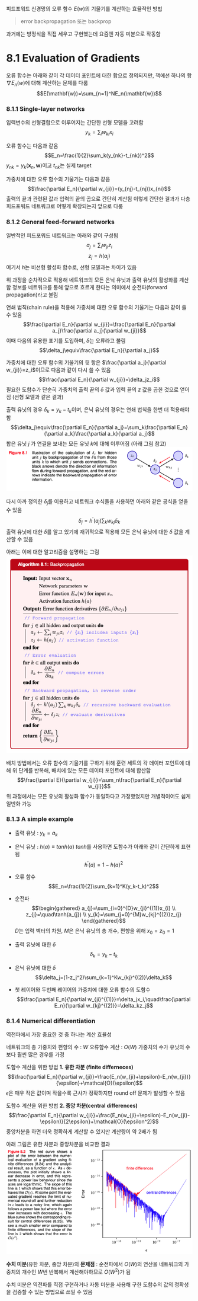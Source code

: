 피드포워드 신경망의 오류 함수 $E(w)$의 기울기를 계산하는 효율적인 방법
> error backpropagation 또는 backprop

과거에는 방정식을 직접 세우고 구현했는데 요즘엔 자동 미분으로 작동함

# 8.1 Evaluation of Gradients
오류 함수는 아래와 같이 각 데이터 포인트에 대한 합으로 정의되지만, 책에선 하나의 항 $\nabla E_n(w)$에 대해 계산하는 문제를 다룸
$$E(\mathbf{w})=\sum_{n=1}^NE_n(\mathbf{w})$$
### 8.1.1 Single-layer networks
입력변수의 선형결합으로 이루어지는 간단한 선형 모델을 고려함
$$y_k=\sum_iw_{ki}x_i$$

오류 함수는 다음과 같음
$$E_n=\frac{1}{2}\sum_k(y_{nk}-t_{nk})^2$$
$y_{nk}=y_k(\mathbf{x}_n,\mathbf{w})$이고 $t_{nk}$는 실제 target

가중치에 대한 오류 함수의 기울기는 다음과 같음
$$\frac{\partial E_n}{\partial w_{ji}}=(y_{nj}-t_{nj})x_{ni}$$
출력의 끝과 관련된 값과 입력의 끝의 곱으로 간단히 계산됨
이렇게 간단한 결과가 다층 피드포워드 네트워크로 어떻게 확장되는지 앞으로 다룸
### 8.1.2 General feed-forward networks
일반적인 피드포워드 네트워크는 아래와 같이 구성됨
$$a_j=\sum_iw_{ji}z_i$$
$$z_j=h(a_j)$$
여기서 $h$는 비선형 활성화 함수로, 선형 모델과는 차이가 있음

위 과정을 순차적으로 적용해 네트워크의 모든 은닉 유닛과 출력 유닛의 활성화를 계산함
정보를 네트워크를 통해 앞으로 흐르게 한다는 의미에서 순전파(forward propagation)라고 불림

연쇄 법칙(chain rule)을 적용해 가중치에 대한 오류 함수의 기울기는 다음과 같이 쓸 수 있음
$$\frac{\partial E_n}{\partial w_{ji}}=\frac{\partial E_n}{\partial a_j}\frac{\partial a_j}{\partial w_{ji}}$$
이때 다음의 유용한 표기를 도입하며, $\delta$는 오류라고 불림
$$\delta_j\equiv\frac{\partial E_n}{\partial a_j}$$

가중치에 대한 오류 함수의 기울기의 뒷 항은 $\frac{\partial a_j}{\partial w_{ji}}=z_i$이므로 다음과 같이 다시 쓸 수 있음
$$\frac{\partial E_n}{\partial w_{ji}}=\delta_jz_i$$
필요한 도함수가 단순히 가중치의 출력 끝의 $\delta$ 값과 입력 끝의 $z$ 값을 곱한 것으로 얻어짐 (선형 모델과 같은 결과)

출력 유닛의 경우 $\delta_k=y_k-t_k$이며, 은닉 유닛의 경우는 연쇄 법칙을 한번 더 적용해야함
$$\delta_j\equiv\frac{\partial E_n}{\partial a_j}=\sum_k\frac{\partial E_n}{\partial a_k}\frac{\partial a_k}{\partial a_j}$$
합은 유닛 $j$ 가 연결을 보내는 모든 유닛 $k$에 대해 이루어짐 (아래 그림 참고)
![](./images/8.1.1.png)

다시 아까 정의한 $\delta_j$를 이용하고 네트워크 수식들을 사용하면 아래와 같은 공식을 얻을 수 있음
$$\delta_j=h^{\prime}(a_j)\sum_kw_{kj}\delta_k$$
출력 유닛에 대한 $\delta$를 알고 있기에 재귀적으로 적용해 모든 은닉 유닛에 대한 $\delta$ 값을 계산할 수 있음

아래는 이에 대한 알고리즘을 설명하는 그림
![](./images/8.1.2.png)

배치 방법에서는 오류 함수의 기울기를 구하기 위해 훈련 세트의 각 데이터 포인트에 대해 위 단계를 반복해, 배치에 있는 모든 데이터 포인트에 대해 합산함
$$\frac{\partial E}{\partial w_{ji}}=\sum_n\frac{\partial E_n}{\partial w_{ji}}$$
위 과정에서는 모든 유닛의 활성화 함수가 동일하다고 가정했었지만 개별적이어도 쉽게 일반화 가능
### 8.1.3 A simple example
- 출력 유닛 : $y_k = a_k$
- 은닉 유닛 : $h(a) ≡ tanh(a)$
  $tanh$를 사용하면 도함수가 아래와 같이 간단하게 표현됨
$$h^{\prime}(a)=1-h(a)^2$$
- 오류 함수
$$E_n=\frac{1}{2}\sum_{k=1}^K(y_k-t_k)^2$$
- 순전파
$$\begin{gathered}
a_{j}=\sum_{i=0}^{D}w_{ji}^{(1)}x_{i} \\
z_{j}=\quad\tanh(a_{j}) \\
y_{k}=\sum_{j=0}^{M}w_{kj}^{(2)}z_{j}
\end{gathered}$$
$D$는 입력 벡터의 차원, $M$은 은닉 유닛의 총 개수, 편향을 위해 $x_0=z_0=1$

- 출력 유닛에 대한 $\delta$
$$\delta_k=y_k-t_k$$
- 은닉 유닛에 대한 $\delta$
$$\delta_j=(1-z_j^2)\sum_{k=1}^Kw_{kj}^{(2)}\delta_k$$
- 첫 레이어와 두번째 레이어의 가중치에 대한 오류 함수의 도함수
$$\frac{\partial E_n}{\partial w_{ji}^{(1)}}=\delta_jx_i,\quad\frac{\partial E_n}{\partial w_{kj}^{(2)}}=\delta_kz_j$$
### 8.1.4 Numerical differentiation
역전파에서 가장 중요한 것 중 하나는 계산 효율성

네트워크의 총 가중치와 편향의 수 : $W$
오류함수 계산 : $O(W)$
	가중치의 수가 유닛의 수보다 훨씬 많은 경우를 가정

도함수 계산을 위한 방법 **1. 유한 차분 (finite differneces)**
$$\frac{\partial E_n}{\partial w_{ji}}=\frac{E_n(w_{ji}+\epsilon)-E_n(w_{ji})}{\epsilon}+\mathcal{O}(\epsilon)$$
$\epsilon$은 매우 작은 값이며 작을수록 근사가 정확하지만 round off 문제가 발생할 수 있음

도함수 계산을 위한 방법 **2. 중앙 차분(central differences)**
$$\frac{\partial E_n}{\partial w_{ji}}=\frac{E_n(w_{ji}+\epsilon)-E_n(w_{ji}-\epsilon)}{2\epsilon}+\mathcal{O}(\epsilon^2)$$
중앙차분을 하면 더욱 정확하게 계산할 수 있지만 계산량이 약 2배가 됨

아래 그림은 유한 차분과 중앙차분을 비교한 결과
![](./images/8.1.3.png)

**수치 미분**(유한 차분, 중앙 차분)의 **문제점** : 순전파에서 $O(W)$의 연산을 네트워크의 가중치의 개수인 $W$번 반복해서 계산해야하므로 $O(W^2)$가 됨

수치 미분은 역전파를 직접 구현하거나 자동 미분을 사용해 구한 도함수의 값의 정확성을 검증할 수 있는 방법으로 쓰일 수 있음